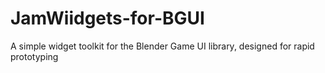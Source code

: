 JamWiidgets-for-BGUI
====================

A simple widget toolkit for the Blender Game UI library, designed for rapid prototyping
